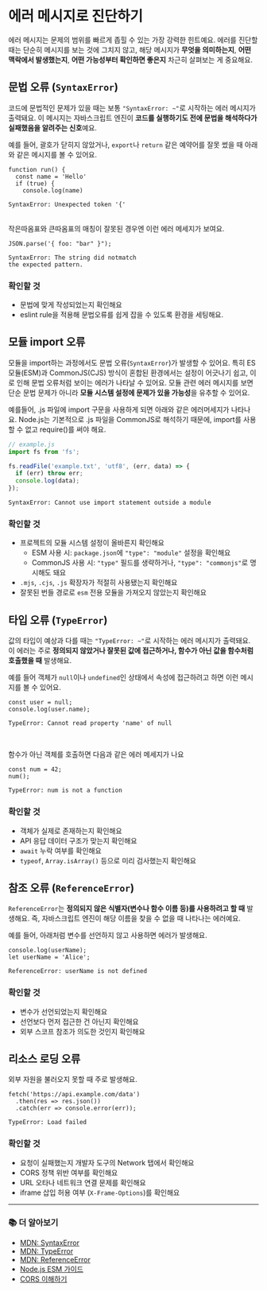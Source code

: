 # 에러 메시지로 진단하기

에러 메시지는 문제의 범위를 빠르게 좁힐 수 있는 가장 강력한 힌트예요.
에러를 진단할 때는 단순히 메시지를 보는 것에 그치지 않고, 해당 메시지가 **무엇을 의미하는지**, **어떤 맥락에서 발생했는지**, **어떤 가능성부터 확인하면 좋은지** 차근히 살펴보는 게 중요해요.

## 문법 오류 (`SyntaxError`)

코드에 문법적인 문제가 있을 때는 보통 `"SyntaxError: ~"`로 시작하는 에러 메시지가 출력돼요. 이 메시지는 자바스크립트 엔진이 **코드를 실행하기도 전에 문법을 해석하다가 실패했음을 알려주는 신호**예요.

예를 들어, 괄호가 닫히지 않았거나, `export`나 `return` 같은 예약어를 잘못 썼을 때 아래와 같은 메시지를 볼 수 있어요.
```tsx 5
function run() {
  const name = 'Hello'
  if (true) {
    console.log(name)

```
```
SyntaxError: Unexpected token '{'
```

<br/>
작은따옴표와 큰따옴표의 매칭이 잘못된 경우엔 이런 에러 메세지가 보여요.

```tsx
JSON.parse('{ foo: "bar" }");
```
```
SyntaxError: The string did notmatch
the expected pattern.
```

### 확인할 것
- 문법에 맞게 작성되었는지 확인해요
- eslint rule을 적용해 문법오류를 쉽게 잡을 수 있도록 환경을 세팅해요.

## 모듈 import 오류

모듈을 import하는 과정에서도 문법 오류(`SyntaxError`)가 발생할 수 있어요. 특히 ES 모듈(ESM)과 CommonJS(CJS) 방식이 혼합된 환경에서는 설정이 어긋나기 쉽고, 이로 인해 문법 오류처럼 보이는 에러가 나타날 수 있어요. 모듈 관련 에러 메시지를 보면 단순 문법 문제가 아니라 **모듈 시스템 설정에 문제가 있을 가능성**을 유추할 수 있어요. 


예를들어, .js 파일에 import 구문을 사용하게 되면 아래와 같은 에러머세지가 나타나요. Node.js는 기본적으로 .js 파일을 CommonJS로 해석하기 때문에, import를 사용할 수 없고 require()를 써야 해요.

```js
// example.js
import fs from 'fs';

fs.readFile('example.txt', 'utf8', (err, data) => {
  if (err) throw err;
  console.log(data);
});
```
```
SyntaxError: Cannot use import statement outside a module
```

### 확인할 것 
- 프로젝트의 모듈 시스템 설정이 올바른지 확인해요
  - ESM 사용 시: `package.json`에 `"type": "module"` 설정을 확인해요
  - CommonJS 사용 시: `"type"` 필드를 생략하거나, `"type": "commonjs"`로 명시해도 돼요
- `.mjs`, `.cjs`, `.js` 확장자가 적절히 사용됐는지 확인해요
- 잘못된 번들 경로로 `esm` 전용 모듈을 가져오지 않았는지 확인해요


## 타입 오류 (`TypeError`)

값의 타입이 예상과 다를 때는 `"TypeError: ~"`로 시작하는 에러 메시지가 출력돼요. 이 에러는 주로 **정의되지 않았거나 잘못된 값에 접근하거나, 함수가 아닌 값을 함수처럼 호출했을 때** 발생해요.

예를 들어 객체가 `null`이나 `undefined`인 상태에서 속성에 접근하려고 하면 이런 메시지를 볼 수 있어요.
```tsx 2
const user = null;
console.log(user.name);
```
```
TypeError: Cannot read property 'name' of null  
```

<br/>

함수가 아닌 객체를 호출하면 다음과 같은 에러 메세지가 나요
```tsx 2
const num = 42;
num();

```
```
TypeError: num is not a function
```

### 확인할 것
- 객체가 실제로 존재하는지 확인해요
- API 응답 데이터 구조가 맞는지 확인해요 
- `await` 누락 여부를 확인해요
- `typeof`, `Array.isArray()` 등으로 미리 검사했는지 확인해요


## 참조 오류 (`ReferenceError`)

`ReferenceError`는 **정의되지 않은 식별자(변수나 함수 이름 등)를 사용하려고 할 때** 발생해요. 즉, 자바스크립트 엔진이 해당 이름을 찾을 수 없을 때 나타나는 에러예요.

예를 들어, 아래처럼 변수를 선언하지 않고 사용하면 에러가 발생해요.

```tsx 1
console.log(userName);
let userName = 'Alice';

```
```
ReferenceError: userName is not defined
```

### 확인할 것 
- 변수가 선언되었는지 확인해요
- 선언보다 먼저 접근한 건 아닌지 확인해요
- 외부 스코프 참조가 의도한 것인지 확인해요

## 리소스 로딩 오류

외부 자원을 불러오지 못할 때 주로 발생해요.
```tsx 3
fetch('https://api.example.com/data')
  .then(res => res.json())
  .catch(err => console.error(err));

```
```
TypeError: Load failed
```

### 확인할 것
- 요청이 실패했는지 개발자 도구의 Network 탭에서 확인해요
- CORS 정책 위반 여부를 확인해요
- URL 오타나 네트워크 연결 문제를 확인해요 
- iframe 삽입 허용 여부 (`X-Frame-Options`)를 확인해요

---

### 📚 더 알아보기
- [MDN: SyntaxError](https://developer.mozilla.org/ko/docs/Web/JavaScript/Reference/Global_Objects/SyntaxError)
- [MDN: TypeError](https://developer.mozilla.org/ko/docs/Web/JavaScript/Reference/Global_Objects/TypeError)
- [MDN: ReferenceError](https://developer.mozilla.org/ko/docs/Web/JavaScript/Reference/Global_Objects/ReferenceError)
- [Node.js ESM 가이드](https://nodejs.org/api/esm.html)
- [CORS 이해하기](https://developer.mozilla.org/ko/docs/Web/HTTP/CORS)